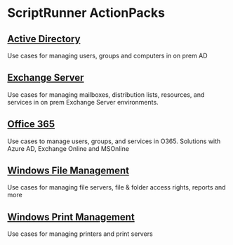 # ScriptRunner ActionPacks

## [Active Directory](./ActiveDirectory)
Use cases for managing users, groups and computers in on prem AD

## [Exchange Server](./Exchange)
Use cases for managing mailboxes, distribution lists, resources, and services in on prem Exchange Server environments.

## [Office 365](./O365)
Use cases to manage users, groups, and services in O365. Solutions with Azure AD, Exchange Online and MSOnline

## [Windows File Management](./WinFileManagement)
Use cases for managing file servers, file & folder access rights, reports and more

## [Windows Print Management](./WinPrintManagement)
Use cases for managing printers and print servers
